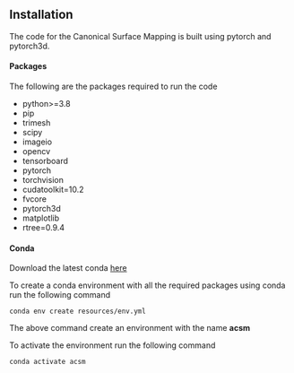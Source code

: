 ## Installation

The code for the Canonical Surface Mapping is built using pytorch and pytorch3d.

#### Packages

The following are the packages required to run the code

- python>=3.8
- pip
- trimesh
- scipy
- imageio
- opencv
- tensorboard
- pytorch
- torchvision
- cudatoolkit=10.2
- fvcore
- pytorch3d
- matplotlib
- rtree=0.9.4

#### Conda
Download the latest conda [here](https://docs.conda.io/projects/conda/en/latest/user-guide/install/download.html)

To create a conda environment with all the required packages using conda run the following command

```
conda env create resources/env.yml
```

The above command create an environment with the name **acsm**

To activate the environment run the following command

```
conda activate acsm
```